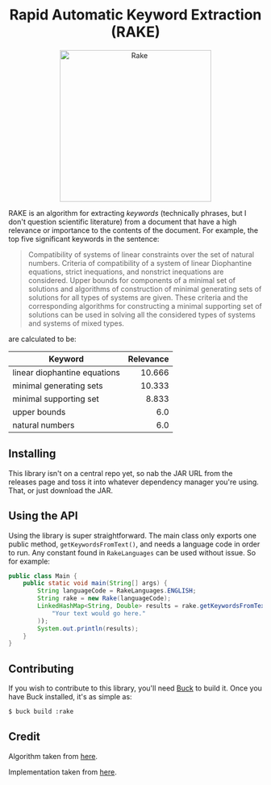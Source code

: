 <h1 align="center">Rapid Automatic Keyword Extraction (RAKE)</h1>

<p align="center">
    <img src="https://images-na.ssl-images-amazon.com/images/I/51jh-BmYlgL._SL1000_.jpg" alt="Rake" width="300" />
<p align="center">

RAKE is an algorithm for extracting *keywords* (technically phrases, but I don't question scientific literature) from a
document that have a high relevance or importance to the contents of the document. For example, the top five significant keywords
in the sentence:

> Compatibility of systems of linear constraints over the set of natural numbers. Criteria of compatibility of a system of linear Diophantine equations, strict inequations, and nonstrict inequations are considered. Upper bounds for components of a minimal set of solutions and algorithms of construction of minimal generating sets of solutions for all types of systems are given. These criteria and the corresponding algorithms for constructing a minimal supporting set of solutions can be used in solving all the considered types of systems and systems of mixed types.

are calculated to be:

Keyword                       | Relevance
------------------------------|----------:
linear diophantine equations  | 10.666
minimal generating sets       | 10.333
minimal supporting set        | 8.833
upper bounds                  | 6.0
natural numbers               | 6.0

Installing
----------
This library isn't on a central repo yet, so nab the JAR URL from the releases page and toss it into whatever dependency
manager you're using. That, or just download the JAR.

Using the API
-------------
Using the library is super straightforward. The main class only exports one public method, `getKeywordsFromText()`, and 
needs a language code in order to run. Any constant found in `RakeLanguages` can be used without issue. So for example:

```java
public class Main {
    public static void main(String[] args) {
        String languageCode = RakeLanguages.ENGLISH;
        String rake = new Rake(languageCode);
        LinkedHashMap<String, Double> results = rake.getKeywordsFromText(
        	"Your text would go here."
    	));
    	System.out.println(results);
    }
}
```

Contributing
------------
If you wish to contribute to this library, you'll need [Buck](buckbuild.com) to build it. Once you have Buck 
installed, it's as simple as:

```bash
$ buck build :rake
``` 

Credit
------
Algorithm taken from [here](https://www.researchgate.net/publication/227988510_Automatic_Keyword_Extraction_from_Individual_Documents).

Implementation taken from [here](https://github.com/aneesha/RAKE).